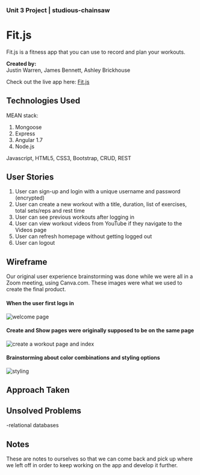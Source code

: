 ### Unit 3 Project | studious-chainsaw

# Fit.js

Fit.js is a fitness app that you can use to record and plan your workouts. 

**Created by:**  
Justin Warren, James Bennett, Ashley Brickhouse

Check out the live app here: [Fit.js](https://fierce-forest-65008.herokuapp.com/)

## Technologies Used
MEAN stack:
1. Mongoose
2. Express
3. Angular 1.7
4. Node.js

Javascript, HTML5, CSS3, Bootstrap, CRUD, REST

## User Stories
1. User can sign-up and login with a unique username and password (encrypted)
2. User can create a new workout with a title, duration, list of exercises, total sets/reps and rest time
3. User can see previous workouts after logging in
4. User can view workout videos from YouTube if they navigate to the Videos page
5. User can refresh homepage without getting logged out
6. User can logout


## Wireframe
Our original user experience brainstorming was done while we were all in a Zoom meeting, using Canva.com. These images were what we used to create the final product. 

#### When the user first logs in
![welcome page](https://imgur.com/uy8DZo1.png "welcome page")

#### Create and Show pages were originally supposed to be on the same page
![create a workout page and index](https://imgur.com/3Ft3QNy.png "index and create")

#### Brainstorming about color combinations and styling options
![styling](https://imgur.com/wJNaQ8g.png "styling")


## Approach Taken


## Unsolved Problems
-relational databases

## Notes 
These are notes to ourselves so that we can come back and pick up where we left off in order to keep working on the app and develop it further.


